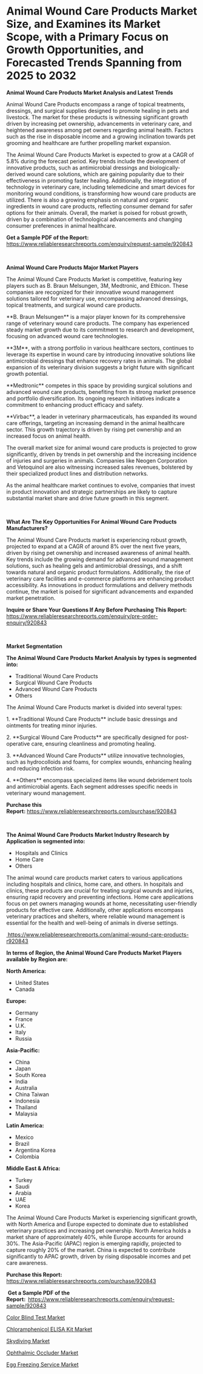 <p><h1>Animal Wound Care Products Market Size, and Examines its Market Scope, with a Primary Focus on Growth Opportunities, and Forecasted Trends Spanning from 2025 to 2032</h1></p><p><strong>Animal Wound Care Products Market Analysis and Latest Trends</strong></p>
<p><p>Animal Wound Care Products encompass a range of topical treatments, dressings, and surgical supplies designed to promote healing in pets and livestock. The market for these products is witnessing significant growth driven by increasing pet ownership, advancements in veterinary care, and heightened awareness among pet owners regarding animal health. Factors such as the rise in disposable income and a growing inclination towards pet grooming and healthcare are further propelling market expansion.</p><p>The Animal Wound Care Products Market is expected to grow at a CAGR of 5.8% during the forecast period. Key trends include the development of innovative products, such as antimicrobial dressings and biologically-derived wound care solutions, which are gaining popularity due to their effectiveness in promoting faster healing. Additionally, the integration of technology in veterinary care, including telemedicine and smart devices for monitoring wound conditions, is transforming how wound care products are utilized. There is also a growing emphasis on natural and organic ingredients in wound care products, reflecting consumer demand for safer options for their animals. Overall, the market is poised for robust growth, driven by a combination of technological advancements and changing consumer preferences in animal healthcare.</p></p>
<p><strong>Get a Sample PDF of the Report:&nbsp;</strong> <a href="https://www.reliableresearchreports.com/enquiry/request-sample/920843?utm_campaign=36&utm_medium=2&utm_source=Github&utm_content=ia&utm_term=06032025&utm_id=animal-wound-care-products">https://www.reliableresearchreports.com/enquiry/request-sample/920843</a></p>
<p>&nbsp;</p>
<p><strong>Animal Wound Care Products Major Market Players</strong></p>
<p><p>The Animal Wound Care Products Market is competitive, featuring key players such as B. Braun Melsungen, 3M, Medtronic, and Ethicon. These companies are recognized for their innovative wound management solutions tailored for veterinary use, encompassing advanced dressings, topical treatments, and surgical wound care products.</p><p>**B. Braun Melsungen** is a major player known for its comprehensive range of veterinary wound care products. The company has experienced steady market growth due to its commitment to research and development, focusing on advanced wound care technologies. </p><p>**3M**, with a strong portfolio in various healthcare sectors, continues to leverage its expertise in wound care by introducing innovative solutions like antimicrobial dressings that enhance recovery rates in animals. The global expansion of its veterinary division suggests a bright future with significant growth potential.</p><p>**Medtronic** competes in this space by providing surgical solutions and advanced wound care products, benefiting from its strong market presence and portfolio diversification. Its ongoing research initiatives indicate a commitment to enhancing product efficacy and safety.</p><p>**Virbac**, a leader in veterinary pharmaceuticals, has expanded its wound care offerings, targeting an increasing demand in the animal healthcare sector. This growth trajectory is driven by rising pet ownership and an increased focus on animal health.</p><p>The overall market size for animal wound care products is projected to grow significantly, driven by trends in pet ownership and the increasing incidence of injuries and surgeries in animals. Companies like Neogen Corporation and Vetoquinol are also witnessing increased sales revenues, bolstered by their specialized product lines and distribution networks.</p><p>As the animal healthcare market continues to evolve, companies that invest in product innovation and strategic partnerships are likely to capture substantial market share and drive future growth in this segment.</p></p>
<p>&nbsp;</p>
<p><strong>What Are The Key Opportunities For Animal Wound Care Products Manufacturers?</strong></p>
<p><p>The Animal Wound Care Products market is experiencing robust growth, projected to expand at a CAGR of around 8% over the next five years, driven by rising pet ownership and increased awareness of animal health. Key trends include the growing demand for advanced wound management solutions, such as healing gels and antimicrobial dressings, and a shift towards natural and organic product formulations. Additionally, the rise of veterinary care facilities and e-commerce platforms are enhancing product accessibility. As innovations in product formulations and delivery methods continue, the market is poised for significant advancements and expanded market penetration.</p></p>
<p><strong>Inquire or Share Your Questions If Any Before Purchasing This Report:</strong> <a href="https://www.reliableresearchreports.com/enquiry/pre-order-enquiry/920843?utm_campaign=36&utm_medium=2&utm_source=Github&utm_content=ia&utm_term=06032025&utm_id=animal-wound-care-products">https://www.reliableresearchreports.com/enquiry/pre-order-enquiry/920843</a></p>
<p>&nbsp;</p>
<p><strong>Market Segmentation</strong></p>
<p><strong>The Animal Wound Care Products Market Analysis by types is segmented into:</strong></p>
<p><ul><li>Traditional Wound Care Products</li><li>Surgical Wound Care Products</li><li>Advanced Wound Care Products</li><li>Others</li></ul></p>
<p><p>The Animal Wound Care Products market is divided into several types: </p><p>1. **Traditional Wound Care Products** include basic dressings and ointments for treating minor injuries. </p><p>2. **Surgical Wound Care Products** are specifically designed for post-operative care, ensuring cleanliness and promoting healing. </p><p>3. **Advanced Wound Care Products** utilize innovative technologies, such as hydrocolloids and foams, for complex wounds, enhancing healing and reducing infection risk. </p><p>4. **Others** encompass specialized items like wound debridement tools and antimicrobial agents. Each segment addresses specific needs in veterinary wound management.</p></p>
<p><strong>Purchase this Report:&nbsp;</strong><a href="https://www.reliableresearchreports.com/purchase/920843?utm_campaign=36&utm_medium=2&utm_source=Github&utm_content=ia&utm_term=06032025&utm_id=animal-wound-care-products">https://www.reliableresearchreports.com/purchase/920843</a></p>
<p>&nbsp;</p>
<p><strong>The Animal Wound Care Products Market Industry Research by Application is segmented into:</strong></p>
<p><ul><li>Hospitals and Clinics</li><li>Home Care</li><li>Others</li></ul></p>
<p><p>The animal wound care products market caters to various applications including hospitals and clinics, home care, and others. In hospitals and clinics, these products are crucial for treating surgical wounds and injuries, ensuring rapid recovery and preventing infections. Home care applications focus on pet owners managing wounds at home, necessitating user-friendly products for effective care. Additionally, other applications encompass veterinary practices and shelters, where reliable wound management is essential for the health and well-being of animals in diverse settings.</p></p>
<p><a href="https://www.reliableresearchreports.com/animal-wound-care-products-r920843?utm_campaign=36&utm_medium=2&utm_source=Github&utm_content=ia&utm_term=06032025&utm_id=animal-wound-care-products">&nbsp;https://www.reliableresearchreports.com/animal-wound-care-products-r920843</a></p>
<p><strong>In terms of Region, the Animal Wound Care Products Market Players available by Region are:</strong></p>
<p>
    <p> <strong> North America: </strong>
        <ul>
            <li>United States</li>
            <li>Canada</li>
        </ul>
        </p> 
    <p> <strong> Europe: </strong>
        <ul>
            <li>Germany</li>
            <li>France</li>
            <li>U.K.</li>
            <li>Italy</li>
            <li>Russia</li>
        </ul>
        </p> 
    <p> <strong> Asia-Pacific: </strong>
        <ul>
            <li>China</li>
            <li>Japan</li>
            <li>South Korea</li>
            <li>India</li>
            <li>Australia</li>
            <li>China Taiwan</li>
            <li>Indonesia</li>
            <li>Thailand</li>
            <li>Malaysia</li>
        </ul>
        </p> 
    <p> <strong> Latin America: </strong>
        <ul>
            <li>Mexico</li>
            <li>Brazil</li>
            <li>Argentina Korea</li>
            <li>Colombia</li>
        </ul>
        </p> 
    <p> <strong> Middle East & Africa: </strong>
        <ul>
            <li>Turkey</li>
            <li>Saudi</li>
            <li>Arabia</li>
            <li>UAE</li>
            <li>Korea</li>
        </ul>
    </p>
    </p>
<p><p>The Animal Wound Care Products Market is experiencing significant growth, with North America and Europe expected to dominate due to established veterinary practices and increasing pet ownership. North America holds a market share of approximately 40%, while Europe accounts for around 30%. The Asia-Pacific (APAC) region is emerging rapidly, projected to capture roughly 20% of the market. China is expected to contribute significantly to APAC growth, driven by rising disposable incomes and pet care awareness.</p></p>
<p><strong>Purchase this Report: </strong><a href="https://www.reliableresearchreports.com/purchase/920843?utm_campaign=36&utm_medium=2&utm_source=Github&utm_content=ia&utm_term=06032025&utm_id=animal-wound-care-products">https://www.reliableresearchreports.com/purchase/920843</a></p>
<p>&nbsp;<strong>Get a Sample PDF of the Report:&nbsp;&nbsp;</strong><a href="https://www.reliableresearchreports.com/enquiry/request-sample/920843?utm_campaign=36&utm_medium=2&utm_source=Github&utm_content=ia&utm_term=06032025&utm_id=animal-wound-care-products">https://www.reliableresearchreports.com/enquiry/request-sample/920843</a></p>
<p><strong></strong></p>
<p><p><a href="https://github.com/shamyzinniwl/Market-Research-Report-List-1/blob/main/color-blind-test-market.md?utm_campaign=36&utm_medium=2&utm_source=Github&utm_content=ia&utm_term=06032025&utm_id=animal-wound-care-products">Color Blind Test Market</a></p><p><a href="https://github.com/belhejmawoue/Market-Research-Report-List-1/blob/main/chloramphenicol-elisa-kit-market.md?utm_campaign=36&utm_medium=2&utm_source=Github&utm_content=ia&utm_term=06032025&utm_id=animal-wound-care-products">Chloramphenicol ELISA Kit Market</a></p><p><a href="https://github.com/vsiljgestel/Market-Research-Report-List-1/blob/main/skydiving-market.md?utm_campaign=36&utm_medium=2&utm_source=Github&utm_content=ia&utm_term=06032025&utm_id=animal-wound-care-products">Skydiving Market</a></p><p><a href="https://github.com/kalsirollija/Market-Research-Report-List-1/blob/main/ophthalmic-occluder-market.md?utm_campaign=36&utm_medium=2&utm_source=Github&utm_content=ia&utm_term=06032025&utm_id=animal-wound-care-products">Ophthalmic Occluder Market</a></p><p><a href="https://github.com/bulkagumanvv/Market-Research-Report-List-1/blob/main/egg-freezing-service-market.md?utm_campaign=36&utm_medium=2&utm_source=Github&utm_content=ia&utm_term=06032025&utm_id=animal-wound-care-products">Egg Freezing Service Market</a></p></p>